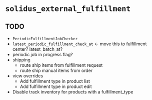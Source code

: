 # `solidus_external_fulfillment`

## TODO
* `PeriodicFulfillmentJobChecker`
* `latest_periodic_fulfillment_check_at` <- move this to fulfillment center? latest_batch_at?
* periodic job in progress flag?
* shipping
  * route ship items from fulfillment request
  * route ship manual items from order
* view overrides
  * Add fulfillment type in product list
  * Add fulfillment type in product edit
* Disable track inventory for products with a fulfillment_type